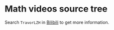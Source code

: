 # Math videos source tree

Search `TravorLZH` in [Bilibili][1] to get more information.

[1]: https://www.bilibili.com
